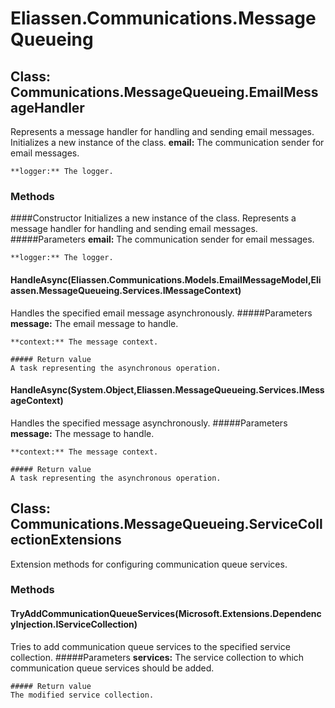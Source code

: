 ﻿# Eliassen.Communications.MessageQueueing


## Class: Communications.MessageQueueing.EmailMessageHandler
Represents a message handler for handling and sending email messages.
Initializes a new instance of the class.
    **email:** The communication sender for email messages.

    **logger:** The logger.

### Methods


####Constructor
Initializes a new instance of the class.
Represents a message handler for handling and sending email messages.
    #####Parameters
    **email:** The communication sender for email messages.

    **logger:** The logger.


#### HandleAsync(Eliassen.Communications.Models.EmailMessageModel,Eliassen.MessageQueueing.Services.IMessageContext)
Handles the specified email message asynchronously.
    #####Parameters
    **message:** The email message to handle.

    **context:** The message context.

    ##### Return value
    A task representing the asynchronous operation.

#### HandleAsync(System.Object,Eliassen.MessageQueueing.Services.IMessageContext)
Handles the specified message asynchronously.
    #####Parameters
    **message:** The message to handle.

    **context:** The message context.

    ##### Return value
    A task representing the asynchronous operation.

## Class: Communications.MessageQueueing.ServiceCollectionExtensions
Extension methods for configuring communication queue services.
### Methods


#### TryAddCommunicationQueueServices(Microsoft.Extensions.DependencyInjection.IServiceCollection)
Tries to add communication queue services to the specified service collection.
    #####Parameters
    **services:** The service collection to which communication queue services should be added.

    ##### Return value
    The modified service collection.